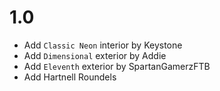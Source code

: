 # 1.0
- Add `Classic Neon` interior by Keystone
- Add `Dimensional` exterior by Addie
- Add `Eleventh` exterior by SpartanGamerzFTB
- Add Hartnell Roundels